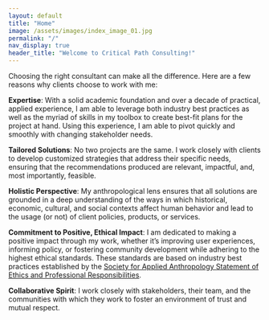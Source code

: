 ```yaml
---
layout: default
title: "Home"
image: /assets/images/index_image_01.jpg
permalink: "/"
nav_display: true
header_title: "Welcome to Critical Path Consulting!"
---
```


Choosing the right consultant can make all the difference. Here are a few reasons why clients choose to work with me:

**Expertise**: With a solid academic foundation and over a decade of practical, applied experience, I am able to leverage both industry best practices as well as the myriad of skills in my toolbox to create best-fit plans for the project at hand. Using this experience, I  am able to pivot quickly and smoothly with changing stakeholder needs.

**Tailored Solutions**: No two projects are the same. I work closely with clients to develop customized strategies that address their specific needs, ensuring that the recommendations produced are relevant, impactful, and, most importantly, feasible.

**Holistic Perspective**: My anthropological lens ensures that all solutions are grounded in a deep understanding of the ways in which historical, economic, cultural, and social contexts affect human behavior and lead to the usage (or not) of client policies, products, or services.

**Commitment to Positive, Ethical Impact**: I am dedicated to making a positive impact through my work, whether it’s improving user experiences, informing policy, or fostering community development while adhering to the highest ethical standards. These standards are based on industry best practices established by the [Society for Applied Anthropology Statement of Ethics and Professional Responsibilities](https://www.appliedanthro.org/annual-meeting/meeting-information/statement-ethics).

**Collaborative Spirit**: I work closely with stakeholders, their team, and the communities with which they work to foster an environment of trust and mutual respect.
